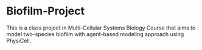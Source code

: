 # Biofilm-Project
This is a class project in Multi-Cellular Systems Biology Course that aims to model two-species biofilm with agent-based modeling approach using PhysiCell.
